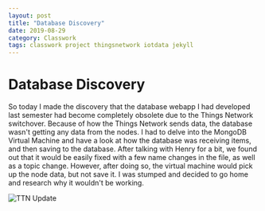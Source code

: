 ```yaml
---
layout: post
title: "Database Discovery"
date: 2019-08-29
category: Classwork
tags: classwork project thingsnetwork iotdata jekyll
---
```


# Database Discovery

So today I made the discovery that the database webapp I had developed last semester had become completely obsolete due to the Things Network
switchover. Because of how the Things Network sends data, the database wasn't getting any data from the nodes. I had to delve into the MongoDB
Virtual Machine and have a look at how the database was receiving items, and then saving to the database. After talking with Henry for a bit, we
found out that it would be easily fixed with a few name changes in the file, as well as a topic change. However, after doing so, the virtual machine
would pick up the node data, but not save it. I was stumped and decided to go home and research why it wouldn't be working.

![TTN Update](https://kammorne.github.io/lagoma1_IN700/img/TTNUpdate.png)
